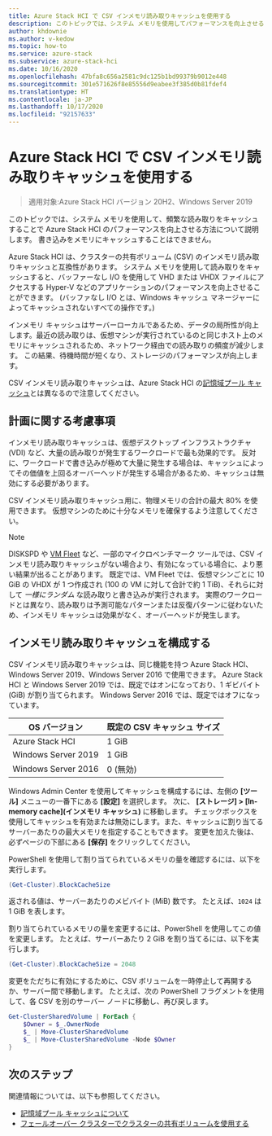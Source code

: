 ```yaml
---
title: Azure Stack HCI で CSV インメモリ読み取りキャッシュを使用する
description: このトピックでは、システム メモリを使用してパフォーマンスを向上させる方法について説明します。
author: khdownie
ms.author: v-kedow
ms.topic: how-to
ms.service: azure-stack
ms.subservice: azure-stack-hci
ms.date: 10/16/2020
ms.openlocfilehash: 47bfa8c656a2581c9dc125b1bd99379b9012e448
ms.sourcegitcommit: 301e571626f8e85556d9eabee3f385d0b81fdef4
ms.translationtype: HT
ms.contentlocale: ja-JP
ms.lasthandoff: 10/17/2020
ms.locfileid: "92157633"
---
```

# <a name="use-the-csv-in-memory-read-cache-with-azure-stack-hci"></a>Azure Stack HCI で CSV インメモリ読み取りキャッシュを使用する

> 適用対象:Azure Stack HCI バージョン 20H2、Windows Server 2019

このトピックでは、システム メモリを使用して、頻繁な読み取りをキャッシュすることで Azure Stack HCI のパフォーマンスを向上させる方法について説明します。 書き込みをメモリにキャッシュすることはできません。

Azure Stack HCI は、クラスターの共有ボリューム (CSV) のインメモリ読み取りキャッシュと互換性があります。 システム メモリを使用して読み取りをキャッシュすると、バッファーなし I/O を使用して VHD または VHDX ファイルにアクセスする Hyper-V などのアプリケーションのパフォーマンスを向上させることができます。 (バッファなし I/O とは、Windows キャッシュ マネージャーによってキャッシュされないすべての操作です。)

インメモリ キャッシュはサーバーローカルであるため、データの局所性が向上します。最近の読み取りは、仮想マシンが実行されているのと同じホスト上のメモリにキャッシュされるため、ネットワーク経由での読み取りの頻度が減少します。 この結果、待機時間が短くなり、ストレージのパフォーマンスが向上します。

CSV インメモリ読み取りキャッシュは、Azure Stack HCI の[記憶域プール キャッシュ](../concepts/cache.md)とは異なるので注意してください。

## <a name="planning-considerations"></a>計画に関する考慮事項

インメモリ読み取りキャッシュは、仮想デスクトップ インフラストラクチャ (VDI) など、大量の読み取りが発生するワークロードで最も効果的です。 反対に、ワークロードで書き込みが極めて大量に発生する場合は、キャッシュによってその価値を上回るオーバーヘッドが発生する場合があるため、キャッシュは無効にする必要があります。

CSV インメモリ読み取りキャッシュ用に、物理メモリの合計の最大 80% を使用できます。 仮想マシンのために十分なメモリを確保するよう注意してください。

  > [!NOTE]
  > DISKSPD や [VM Fleet](https://github.com/Microsoft/diskspd/tree/master/Frameworks/VMFleet) など、一部のマイクロベンチマーク ツールでは、CSV インメモリ読み取りキャッシュがない場合より、有効になっている場合に、より悪い結果が出ることがあります。 既定では、VM Fleet では、仮想マシンごとに 10 GiB の VHDX が 1 つ作成され (100 の VM に対して合計で約 1 TiB)、それらに対して *一様にランダム* な読み取りと書き込みが実行されます。 実際のワークロードとは異なり、読み取りは予測可能なパターンまたは反復パターンに従わないため、インメモリ キャッシュは効果がなく、オーバーヘッドが発生します。

## <a name="configuring-the-in-memory-read-cache"></a>インメモリ読み取りキャッシュを構成する

CSV インメモリ読み取りキャッシュは、同じ機能を持つ Azure Stack HCI、Windows Server 2019、Windows Server 2016 で使用できます。 Azure Stack HCI と Windows Server 2019 では、既定ではオンになっており、1 ギビバイト (GiB) が割り当てられます。 Windows Server 2016 では、既定ではオフになっています。

| OS バージョン          | 既定の CSV キャッシュ サイズ |
|---------------------|------------------------|
| Azure Stack HCI     | 1 GiB                  |
| Windows Server 2019 | 1 GiB                  |
| Windows Server 2016 | 0 (無効)           |

Windows Admin Center を使用してキャッシュを構成するには、左側の **[ツール]** メニューの一番下にある **[設定]** を選択します。 次に、 **[ストレージ] > [In-memory cache]\(インメモリ キャッシュ\)** に移動します。 チェックボックスを使用してキャッシュを有効または無効にします。また、キャッシュに割り当てるサーバーあたりの最大メモリを指定することもできます。 変更を加えた後は、必ずページの下部にある **[保存]** をクリックしてください。

PowerShell を使用して割り当てられているメモリの量を確認するには、以下を実行します。

```PowerShell
(Get-Cluster).BlockCacheSize
```

返される値は、サーバーあたりのメビバイト (MiB) 数です。 たとえば、`1024` は 1 GiB を表します。

割り当てられているメモリの量を変更するには、PowerShell を使用してこの値を変更します。 たとえば、サーバーあたり 2 GiB を割り当てるには、以下を実行します。

```PowerShell
(Get-Cluster).BlockCacheSize = 2048
```

変更をただちに有効にするために、CSV ボリュームを一時停止して再開するか、サーバー間で移動します。 たとえば、次の PowerShell フラグメントを使用して、各 CSV を別のサーバー ノードに移動し、再び戻します。

```PowerShell
Get-ClusterSharedVolume | ForEach {
    $Owner = $_.OwnerNode
    $_ | Move-ClusterSharedVolume
    $_ | Move-ClusterSharedVolume -Node $Owner
}
```

## <a name="next-steps"></a>次のステップ

関連情報については、以下も参照してください。

- [記憶域プール キャッシュについて](../concepts/cache.md)
- [フェールオーバー クラスターでクラスターの共有ボリュームを使用する](/windows-server/failover-clustering/failover-cluster-csvs#enable-the-csv-cache-for-read-intensive-workloads-optional)
